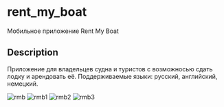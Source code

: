 # rent_my_boat

Мобильное приложение Rent My Boat 

## Description

Приложение для владельцев судна и туристов с возможносью сдать лодку и арендовать её. Поддерживаемые языки: русский, английский, немецкий.

![rmb](https://user-images.githubusercontent.com/84247746/187537211-94915552-8f48-4304-9731-a9a7b2066f0c.png)
![rmb1](https://user-images.githubusercontent.com/84247746/187537672-befa82e3-db15-4ff2-84e4-4b583fa84bab.PNG)
![rmb2](https://user-images.githubusercontent.com/84247746/187537683-21eeac7d-66d6-44f4-b263-04e7698c19d2.PNG)
![rmb3](https://user-images.githubusercontent.com/84247746/187537701-c9f3eea5-5db5-4490-ad01-95c94c1683cb.PNG)
